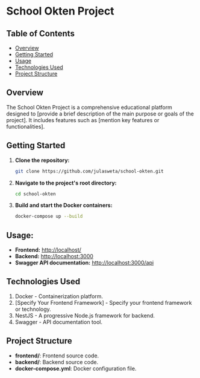 # School Okten Project

## Table of Contents

- [Overview](#overview)
- [Getting Started](#getting-started)
- [Usage](#usage)
- [Technologies Used](#technologies-used)
- [Project Structure](#project-structure)

## Overview

The School Okten Project is a comprehensive educational platform designed to [provide a brief description of the main purpose or goals of the project]. It includes features such as [mention key features or functionalities].

## Getting Started

1. **Clone the repository:**

   ```bash
   git clone https://github.com/julasweta/school-okten.git
   ```

2. **Navigate to the project's root directory:**

   ```bash
   cd school-okten
   ```

3. **Build and start the Docker containers:**

   ```bash
   docker-compose up --build
   ```

## Usage:

- **Frontend:** [http://localhost/](http://localhost/)
- **Backend:** [http://localhost:3000](http://localhost:3000)
- **Swagger API documentation:** [http://localhost:3000/api](http://localhost:3000/api)

## Technologies Used

1. Docker - Containerization platform.
2. [Specify Your Frontend Framework] - Specify your frontend framework or technology.
3. NestJS - A progressive Node.js framework for backend.
4. Swagger - API documentation tool.

## Project Structure

- **frontend/**: Frontend source code.
- **backend/**: Backend source code.
- **docker-compose.yml**: Docker configuration file.
